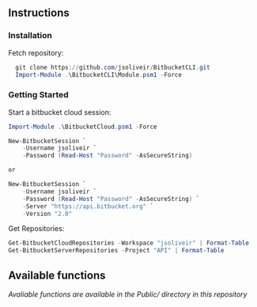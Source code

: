## Instructions

### Installation

Fetch repository:

```powershell
  git clone https://github.com/jsoliveir/BitbucketCLI.git 
  Import-Module .\BitbucketCLI\Module.psm1 -Force
```

### Getting Started

Start a bitbucket cloud session:

```powershell
Import-Module .\BitbucketCloud.psm1 -Force

New-BitbucketSession `
    -Username jsoliveir `
    -Password (Read-Host "Password" -AsSecureString)

or

New-BitbucketSession `
    -Username jsoliveir `
    -Password (Read-Host "Password" -AsSecureString) `
    -Server "https://api.bitbucket.org" `
    -Version "2.0"

```

Get Repositories:

```powershell
Get-BitbucketCloudRepositories -Workspace "jsoliveir" | Format-Table
Get-BitbucketServerRepositories -Project "API" | Format-Table
```

## Available functions

_Avaliable functions are available in the Public/ directory in this repository_ 
